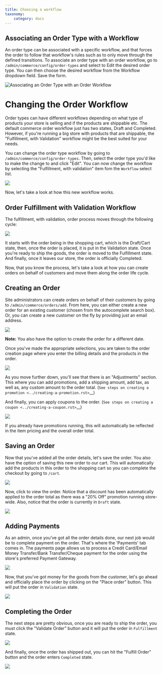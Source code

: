 ```yaml
---
title: Choosing a workflow
taxonomy:
    category: docs
---
```


## Associating an Order Type with a Workflow

An order type can be associated with a specific workflow, and that forces the order to follow that workflow's rules such as to only move through the defined transitions. To associate an order type with an order workflow, go to ``/admin/commerce/config/order-types`` and select to Edit the desired order type. You can then choose the desired workflow from the Workflow dropdown field. Save the form.

![Associating an Order Type with an Order Workflow](../../images/order_workflow_association.jpg)

Changing the Order Workflow
===========================

Order types can have different workflows depending on what type of products your store is selling and if the products are shippable etc. The default commerce order workflow just has two states, Draft and Completed. However, if you're running a big store with products that are shippable, the "Fulfillment, with Validation" workflow might be the best suited for your needs.

You can change the order type workflow by going to `/admin/commerce/config/order-types`. Then, select the order type you'd like to make the change to and click "Edit". You can now change the workflow by selecting the "Fulfillment, with validation" item fom the `Workflow` select list.

![](../../images/select_order_type_workflow.png)

Now, let's take a look at how this new workflow works.

## Order Fulfillment with Validation Workflow

The fulfillment, with validation, order process moves through the following cycle:

![](../../images/order_workflow.png)

It starts with the order being in the shopping cart, which is the Draft/Cart state, then, once the order is placed, it is put in the Validation state. Once you're ready to ship the goods, the order is moved to the Fulfillment state. And finally, once it leaves our store, the order is officially Completed.

Now, that you know the process, let's take a look at how you can create orders on behalf of customers and move them along the order life cycle.

Creating an Order
-----------------
Site administrators can create orders on behalf of their customers by going to ``/admin/commerce/orders/add``. From here, you can either create a new order for an existing customer (chosen from the autocomplete search box). Or, you can create a new customer on the fly by providing just an email address.

![](../../images/create_a_new_order.png)

**Note:** You also have the option to create the order for a different date.

Once you've made the appropriate selections, you are taken to the order creation page where you enter the billing details and the products in the order.

![](../../images/order_details.png)

As you move further down, you'll see that there is an "Adjustments" section. This where you can add promotions, add a shipping amount, add tax, as well as, any custom amount to the order total. (`See steps on creating a promotion <../creating-a-promotion.rst>`__)

 And finally, you can apply coupons to the order. (`See steps on creating a coupon <../creating-a-coupon.rst>`__)

![](../../images/applying_coupons_to_order.png)

If you already have promotions running, this will automatically be reflected in the item pricing and the overall order total.

Saving an Order
---------------

Now that you've added all the order details, let's save the order. You also have the option of saving this new order to our cart. This will automatically add the products in this order to the shopping cart so you can complete the checkout by going to ``/cart``.

![](../../images/save_order_to_cart.png)

Now, click to view the order. Notice that a discount has been automatically applied to the order total as there was a "20% Off" promotion running store-wide. Also, notice that the order is currently in `Draft` state.

![](../../images/promotion_applied_to_order.png)

Adding Payments
----------------

As an admin, once you've got all the order details done, our next job would be to complete payment on the order. That's where the 'Payments' tab comes in. The payments page allows us to process a Credit Card/Email Money Transfer/Bank Transfer/Cheque payment for the order using the store's preferred Payment Gateway.

![](../../images/capture_order_payment.png)

Now, that you've got money for the goods from the customer, let's go ahead and officially place the order by clicking on the "Place order" button. This will put the order in `Validation` state.

![](../../images/order_in_validation_state.png)

Completing the Order
--------------------

The next steps are pretty obvious, once you are ready to ship the order, you must click the "Validate Order" button and it will put the order in `Fulfillment` state.

![](../../images/order_in_fulfillment_state.png)

And finally, once the order has shipped out, you can hit the "Fulfill Order" button and the order enters `Completed` state.

![](../../images/order_completed.png)
